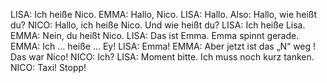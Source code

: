 LISA:
Ich heiße Nico. 
EMMA:
Hallo, Nico.
LISA:
Hallo.
Also: Hallo, wie heißt du? 
NICO:
Hallo, ich heiße Nico. Und wie heißt du?
LISA:
Ich heiße Lisa.
EMMA:
Nein, du heißt Nico.
LISA:
Das ist Emma. Emma spinnt gerade.
EMMA:
Ich … heiße …
Ey!
LISA:
Emma!
EMMA:
Aber jetzt ist das „N“ weg ! Das war Nico!
NICO:
Ich?
LISA:
Moment bitte. Ich muss noch kurz tanken.
NICO:
Taxi! Stopp!
